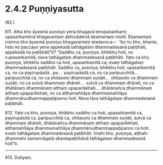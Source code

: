 

# 2.4.2 Puṇṇiyasutta




(82.)

811\. Atha kho āyasmā puṇṇiyo yena bhagavā tenupasaṅkami; upasaṅkamitvā bhagavantaṃ abhivādetvā ekamantaṃ nisīdi. Ekamantaṃ nisinno kho āyasmā puṇṇiyo bhagavantaṃ etadavoca—  “ko nu kho, bhante, hetu ko paccayo yena appekadā tathāgataṃ dhammadesanā paṭibhāti, appekadā na paṭibhātī”ti? “Saddho ca, puṇṇiya, bhikkhu hoti, no cupasaṅkamitā; neva tathāgataṃ dhammadesanā paṭibhāti. Yato ca kho, puṇṇiya, bhikkhu saddho ca hoti, upasaṅkamitā ca; evaṃ tathāgataṃ dhammadesanā paṭibhāti. Saddho ca, puṇṇiya, bhikkhu hoti, upasaṅkamitā ca, no ca payirupāsitā…pe…  payirupāsitā ca, no ca paripucchitā…  paripucchitā ca, no ca ohitasoto dhammaṃ suṇāti…  ohitasoto ca dhammaṃ suṇāti, no ca sutvā dhammaṃ dhāreti…  sutvā ca dhammaṃ dhāreti, no ca dhātānaṃ dhammānaṃ atthaṃ upaparikkhati…  dhātānañca dhammānaṃ atthaṃ upaparikkhati, no ca atthamaññāya dhammamaññāya dhammānudhammappaṭipanno hoti. Neva tāva tathāgataṃ dhammadesanā paṭibhāti.

812\. Yato ca kho, puṇṇiya, bhikkhu saddho ca hoti, upasaṅkamitā ca, payirupāsitā ca, paripucchitā ca, ohitasoto ca dhammaṃ suṇāti, sutvā ca dhammaṃ dhāreti, dhātānañca dhammānaṃ atthaṃ upaparikkhati, atthamaññāya dhammamaññāya dhammānudhammappaṭipanno ca hoti; evaṃ tathāgataṃ dhammadesanā paṭibhāti. Imehi kho, puṇṇiya, aṭṭhahi dhammehi samannāgatā ekantapaṭibhānā tathāgataṃ dhammadesanā hotī”ti.

---

813\. Dutiyaṃ.





